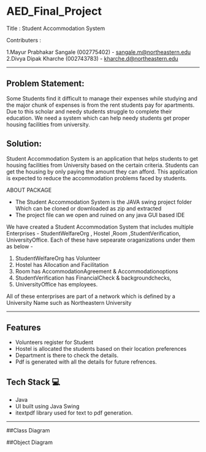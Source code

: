 # AED_Final_Project
Title : Student Accommodation System

Contributers : 

1.Mayur Prabhakar Sangale (002775402) - sangale.m@northeastern.edu
2.Divya Dipak Kharche (002743783) - kharche.d@northeastern.edu

---------------------------------------------------------------------------------------------------------------------------------------------------------------------
## Problem Statement:
Some Students find it difficult to manage their expenses while studying and the major chunk of expenses is from the rent students pay for apartments.
Due to this scholar and needy students struggle to complete their education. 
We need a system which can help needy students get proper housing facilities from university.


## Solution:
Student Accommodation System is an application that helps students to get housing facilities from University based on the certain criteria.
Students can get the housing by only paying the amount they can afford.
This application is expected to reduce the accommodation problems faced by students.


ABOUT PACKAGE

- The Student Accommodation System is the JAVA swing project folder Which can be cloned or downloaded as zip and extracted
- The project file can we open and ruined on any java GUI based IDE


We have created a Student Accommodation System that includes multiple Enterprises - StudentWelfareOrg , Hostel ,Room ,StudentVerification, UniversityOffice. Each of these have sepearate oraganizations under them as below - 

1. StudentWelfareOrg has  Volunteer
2. Hostel has Allocation and Facilitation
3. Room has AccommodationAgreement & Accommodationoptions
4. StudentVerification has FinancialCheck & backgroundchecks,
5. UniversityOffice has employees.

All of these enterprises are part of a network  which is defined by a University Name such as Northeastern University

--------------------------------------------------------------------------------------------------------------------------------------------------------------------
## Features

- Volunteers register for Student
- Hostel is allocated the students based on their location preferences
- Department is there to check the details.
- Pdf is generated with all the details for future refrences.


## Tech Stack 💻 

- Java
- UI built using Java Swing
- itextpdf library used for text to pdf generation.

------------------------------------------------------------------------------------------------

##Class Diagram

##Object Diagram






